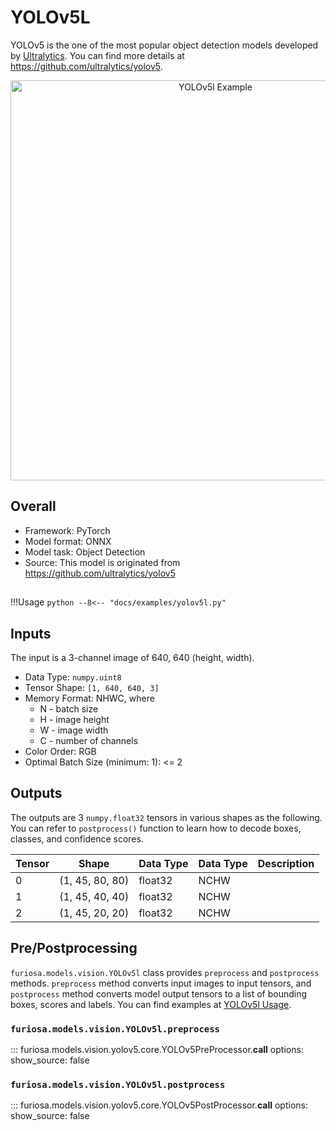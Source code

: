 # YOLOv5L

YOLOv5 is the one of the most popular object detection models developed by [Ultralytics](https://ultralytics.com/).
You can find more details at https://github.com/ultralytics/yolov5.

<div align="center">
    <img src="../../images/yolov5l_demo.jpg" title="YOLOv5l Example" width="640" />
</div>

## Overall
* Framework: PyTorch
* Model format: ONNX
* Model task: Object Detection
* Source: This model is originated from https://github.com/ultralytics/yolov5

## <a name="YOLOv5l_Usage"></a>
!!!Usage
    ```python
    --8<-- "docs/examples/yolov5l.py"
    ```

## Inputs
The input is a 3-channel image of 640, 640 (height, width).

* Data Type: `numpy.uint8`
* Tensor Shape: `[1, 640, 640, 3]`
* Memory Format: NHWC, where
    * N - batch size
    * H - image height
    * W - image width
    * C - number of channels
* Color Order: RGB
* Optimal Batch Size (minimum: 1): <= 2

## Outputs
The outputs are 3 `numpy.float32` tensors in various shapes as the following. 
You can refer to `postprocess()` function to learn how to decode boxes, classes, and confidence scores.

| Tensor | Shape             | Data Type | Data Type | Description |
|--------|-------------------|-----------|-----------|-------------|
| 0      | (1, 45, 80, 80)   | float32   | NCHW      |             |
| 1      | (1, 45, 40, 40)   | float32   | NCHW      |             |
| 2      | (1, 45, 20, 20)   | float32   | NCHW      |             |
 

## Pre/Postprocessing
`furiosa.models.vision.YOLOv5l` class provides `preprocess` and `postprocess` methods.
`preprocess` method converts input images to input tensors, and `postprocess` method converts 
model output tensors to a list of bounding boxes, scores and labels. 
You can find examples at [YOLOv5l Usage](#YOLOv5l_Usage).
 
### `furiosa.models.vision.YOLOv5l.preprocess`
::: furiosa.models.vision.yolov5.core.YOLOv5PreProcessor.__call__
    options:
        show_source: false
    
### `furiosa.models.vision.YOLOv5l.postprocess`
::: furiosa.models.vision.yolov5.core.YOLOv5PostProcessor.__call__
    options:
        show_source: false
